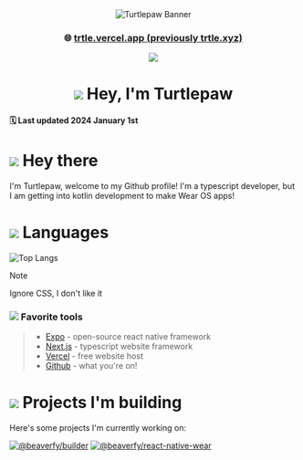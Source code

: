 <div align="center">
<img src="./assets/banner.png" alt="Turtlepaw Banner"/>

### 🌐 [trtle.vercel.app (previously trtle.xyz)](https://trtle.vercel.app)
![](https://komarev.com/ghpvc/?username=turtlepaw&style=for-the-badge)

# ![](https://cdn.discordapp.com/emojis/394101112652693526.gif?size=32) Hey, I'm Turtlepaw

</div>

#### 🗓️ Last updated 2024 January 1st

# ![](https://cdn.discordapp.com/emojis/380069533752360970.png?size=32) Hey there

I'm Turtlepaw, welcome to my Github profile! I'm a typescript developer, but I am getting into kotlin development to make Wear OS apps!

# ![](https://cdn.discordapp.com/emojis/496335045007638528.png?size=32) Languages

![Top Langs](https://github-readme-stats.vercel.app/api/top-langs/?username=turtlepaw&layout=compact&theme=dark)

> [!NOTE]
> Ignore CSS, I don't like it

### ![](https://cdn.discordapp.com/emojis/351097460589854720.png?size=24) Favorite tools

> - [Expo](https://expo.dev/) - open-source react native framework
> - [Next.js](https://nextjs.org/) - typescript website framework
> - [Vercel](https://vercel.com/) - free website host
> - [Github](https://github.com/) - what you're on!

# ![](https://cdn.discordapp.com/emojis/455010658157592587.gif?size=32) Projects I'm building

Here's some projects I'm currently working on:

[![@beaverfy/builder](https://github-readme-stats.vercel.app/api/pin/?username=beaverfy&repo=builder&theme=dark)](https://github.com/beaverfy/builder/)
[![@beaverfy/react-native-wear](https://github-readme-stats.vercel.app/api/pin/?username=beaverfy&repo=react-native-wear&theme=dark)](https://github.com/beaverfy/react-native-wear/)
